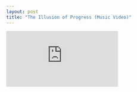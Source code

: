 ```yaml
---
layout: post
title: "The Illusion of Progress (Music Video)"
---
```


<iframe src="https://www.youtube.com/embed/3Mm-htQBVhU" frameborder="0" allow="accelerometer; autoplay; clipboard-write; encrypted-media; gyroscope; picture-in-picture" allowfullscreen></iframe>